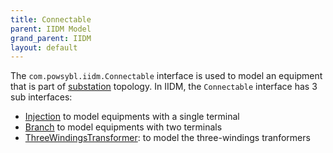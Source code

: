 ```yaml
---
title: Connectable
parent: IIDM Model
grand_parent: IIDM
layout: default
---
```


The `com.powsybl.iidm.Connectable` interface is used to model an equipment that is part of [substation](substation.md)
topology. In IIDM, the `Connectable` interface has 3 sub interfaces:
- [Injection](injection.md) to model equipments with a single terminal
- [Branch](branch.md) to model equipments with two terminals
- [ThreeWindingsTransformer](threeWindingsTransformer.md): to model the three-windings tranformers
